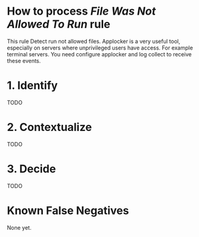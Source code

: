 # How to process *File Was Not Allowed To Run* rule
This rule Detect run not allowed files. Applocker is a very useful tool, especially on servers where unprivileged users have access. For example terminal servers. You need configure applocker and log collect to receive these events.

# 1. Identify
TODO

# 2. Contextualize
TODO

# 3. Decide
TODO

# Known False Negatives
None yet.
